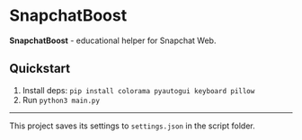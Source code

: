# SnapchatBoost

**SnapchatBoost** - educational helper for Snapchat Web.


## Quickstart

1. Install deps: `pip install colorama pyautogui keyboard pillow`
2. Run `python3 main.py`

---

This project saves its settings to `settings.json` in the script folder.

